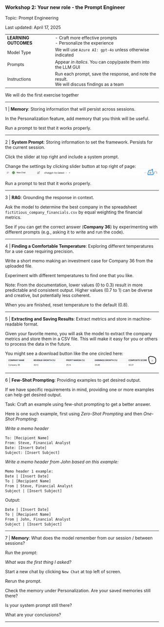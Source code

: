 ### Workshop 2: Your new role - the Prompt Engineer

Topic: Prompt Engineering

Last updated: April 17, 2025

|  |  |
| -------- | ------- |
| **LEARNING OUTCOMES** | - Craft more effective prompts <br> - Personalize the experience |
| Model Type | We will use `Azure AI: gpt-4o` unless otherwise indicated |
| Prompts | Appear *in italics*. You can copy/paste them into the LLM GUI |
| Instructions | Run each prompt, save the response, and note the result. <br> We will discuss findings as a team |

We will do the first exercise together

---

1 | **Memory**: Storing information that will persist across sessions.

In the Personalization feature, add memory that you think will be useful. 

Run a prompt to test that it works properly.

---

2 | **System Prompt**: Storing information to set the framework. Persists for the current session.

Click the slider at top right and include a system prompt. 

Change the settings by clicking slider button at top right of page:  
![image](https://github.com/DrAPT/llm/blob/main/quad_c/session1/chatgpt_settings.png)

Run a prompt to test that it works properly.

---

3 | **RAG**: Grounding the response in context.

Ask the model to determine the best company in the spreadsheet `fictitious_company_financials.csv` by equal weighting the financial metrics. 

See if you can get the correct answer (**Company 36**) by experimenting with different prompts (e.g., asking it to write and run the code).

---

4 | **Finding a Comfortable Temperature**: Exploring different temperatures for a use case requiring precision.

Write a short memo making an investment case for Company 36 from the uploaded file.

Experiment with different temperatures to find one that you like. 

Note: From the documentation, lower values (0 to 0.3) result in more predictable and consistent output. Higher values (0.7 to 1) can be diverse and creative, but potentially less coherent. 

When you are finished, reset temperature to the default (0.8).

---

5 | **Extracting and Saving Results**: Extract metrics and store in machine-readable format.   

Given your favorite memo, you will ask the model to extract the company metrics and store them in a CSV file.
This will make it easy for you or others to process the data in the future.

You might see a download button like the one circled here:
![image](https://github.com/DrAPT/llm/blob/main/quad_c/session2/download_file.png)

---

6 | **Few-Shot Prompting**: Providing examples to get desired output.

If we have specific requirements in mind, providing one or more examples can help get desired output.

Task: Craft an example using few-shot prompting to get a better answer.

Here is one such example, first using *Zero-Shot Prompting* and then *One-Shot Prompting*:

*Write a memo header*

```
To: [Recipient Name]
From: Steve, Financial Analyst
Date: [Insert Date]
Subject: [Insert Subject]
```

*Write a memo header from John based on this example:*

```
Memo header 1 example:
Date | [Insert Date]
To | [Recipient Name]
From | Steve, Financial Analyst
Subject | [Insert Subject]
```

Output:

```
Date | [Insert Date]
To | [Recipient Name]
From | John, Financial Analyst
Subject | [Insert Subject]
```
---

7 | **Memory**: What does the model remember from our session / between sessions?

Run the prompt:

*What was the first thing I asked?*

Start a new chat by clicking `New Chat` at top left of screen.

Rerun the prompt.

Check the memory under Personalization. Are your saved memories still there?

Is your system prompt still there?

What are your conclusions?

---




